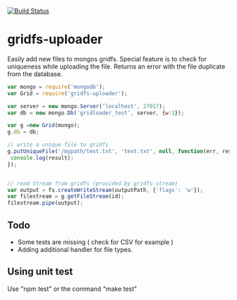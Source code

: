 [![Build Status](https://travis-ci.org/DominicBoettger/gridfs-uploader.svg?branch=master)](https://travis-ci.org/DominicBoettger/gridfs-uploader)

# gridfs-uploader

Easily add new files to mongos gridfs. Special feature is to check for uniqueness while uploading the file.
Returns an error with the file duplicate from the database.

```js
var mongo = require('mongodb');
var Grid = require('gridfs-uploader');

var server = new mongo.Server('localhost', 27017);
var db = new mongo.Db('gridloader_test', server, {w:1});

var g =new Grid(mongo);
g.db = db;

// write a unique file to gridfs
g.putUniqueFile('/mypath/test.txt', 'text.txt', null, function(err, result) {
 console.log(result);
});


// read Stream from gridfs (provided by gridfs-stream)
var output = fs.createWriteStream(outputPath, {'flags': 'w'});
var filestream = g.getFileStream(id);
filestream.pipe(output);

```

## Todo
- Some tests are missing ( check for CSV for example )
- Adding additional handler for file types.

## Using unit test

Use "npm test" or the command "make test"